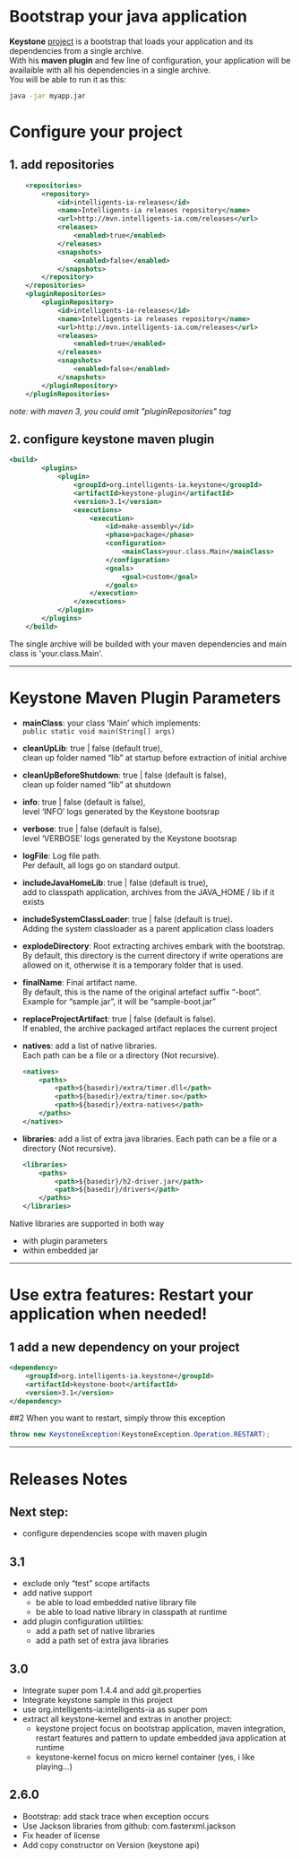 # Bootstrap your java application

**Keystone** [project](http://intelligents-ia.com/index.php/category/technique/keystone "Keystone Web site") is a bootstrap that loads your application and its dependencies from a single archive.  
With his **maven plugin** and few line of configuration, your application will be availaible with all his dependencies in a single archive.   
You will be able to run it as this: 
```bash
java -jar myapp.jar
```

# Configure your project

## 1. add repositories
```xml
    <repositories>
		<repository>
			<id>intelligents-ia-releases</id>
			<name>Intelligents-ia releases repository</name>
			<url>http://mvn.intelligents-ia.com/releases</url>
			<releases>
				<enabled>true</enabled>
			</releases>
			<snapshots>
				<enabled>false</enabled>
			</snapshots>
		</repository>
	</repositories>
	<pluginRepositories>
		<pluginRepository>
			<id>intelligents-ia-releases</id>
			<name>Intelligents-ia releases repository</name>
			<url>http://mvn.intelligents-ia.com/releases</url>
			<releases>
				<enabled>true</enabled>
			</releases>
			<snapshots>
				<enabled>false</enabled>
			</snapshots>
		</pluginRepository>
	</pluginRepositories>
```
*note: with maven 3, you could omit "pluginRepositories" tag*


## 2. configure keystone maven plugin

```xml
<build>
	    <plugins>
	        <plugin>
	            <groupId>org.intelligents-ia.keystone</groupId>
	            <artifactId>keystone-plugin</artifactId>
	            <version>3.1</version>
	            <executions>
	                <execution>
	                    <id>make-assembly</id>
	                    <phase>package</phase>
	                    <configuration>
	                        <mainClass>your.class.Main</mainClass>
	                    </configuration>
	                    <goals>
	                        <goal>custom</goal>
	                    </goals>
	                </execution>
	            </executions>
	        </plugin>
	    </plugins>
	</build>
```
The single archive will be builded with your maven dependencies and main class is 'your.class.Main'.

---


# Keystone Maven Plugin Parameters

* **mainClass**: your class ‘Main’ which implements:  
```public static void main(String[] args) ```
* **cleanUpLib**: true | false (default true),  
clean up folder named “lib” at startup before extraction of initial archive
* **cleanUpBeforeShutdown**: true | false (default is false),  
clean up folder named “lib” at shutdown
* **info**: true | false (default is false),  
level ‘INFO’ logs generated by the Keystone bootsrap
* **verbose**: true | false (default is false),  
level ‘VERBOSE’ logs generated by the Keystone bootsrap
* **logFile**: Log file path.  
Per default, all logs go on standard output.
* **includeJavaHomeLib**: true | false (default is true),  
add to classpath application, archives from the JAVA_HOME / lib if it exists
* **includeSystemClassLoader**: true | false (default is true).  
Adding the system classloader as a parent application class loaders
* **explodeDirectory**: Root extracting archives embark with the bootstrap.  
By default, this directory is the current directory if write operations are allowed on it, otherwise it is a temporary folder that is used.
* **finalName**: Final artifact name.  
By default, this is the name of the original artefact suffix “-boot”. Example for “sample.jar”, it will be “sample-boot.jar”
* **replaceProjectArtifact**: true | false (default is false).  
If enabled, the archive packaged artifact replaces the current project
* **natives**: add a list of native libraries.  
Each path can be a file or a directory (Not recursive).

    ```xml
    <natives>
    	<paths>
    		<path>${basedir}/extra/timer.dll</path>
    		<path>${basedir}/extra/timer.so</path>
    		<path>${basedir}/extra-natives</path>
    	</paths>
    </natives>
    ```
* **libraries**: add a list of extra java libraries. Each path can be a file or a directory (Not recursive).

    ```xml
    <libraries>
    	<paths>
    		<path>${basedir}/h2-driver.jar</path>
    		<path>${basedir}/drivers</path>
    	</paths>
    </libraries>
    ```

Native libraries are supported in both way
* with plugin parameters
* within embedded jar

---

# Use extra features: Restart your application when needed!

## 1 add a new dependency on your project

```xml
<dependency>
	<groupId>org.intelligents-ia.keystone</groupId>
	<artifactId>keystone-boot</artifactId>
	<version>3.1</version>
</dependency>
```

##2 When you want to restart, simply throw this exception

```java
throw new KeystoneException(KeystoneException.Operation.RESTART);
```

---


# Releases Notes

## Next step:

* configure dependencies scope with maven plugin

## 3.1

* exclude only “test” scope artifacts
* add native support
    * be able to load embedded native library file
    * be able to load native library in classpath at runtime
* add plugin configuration utilities:
    * add a path set of native libraries
    * add a path set of extra java libraries

## 3.0

* Integrate super pom 1.4.4 and add git.properties
* Integrate keystone sample in this project
* use org.intelligents-ia:intelligents-ia as super pom
* extract all keystone-kernel and extras in another project:
    * keystone project focus on bootstrap application, maven integration, restart features and pattern to update embedded java application at runtime
    * keystone-kernel focus on micro kernel container (yes, i like playing…)

## 2.6.0

* Bootstrap: add stack trace when exception occurs
* Use Jackson libraries from github: com.fasterxml.jackson
* Fix header of license
* Add copy constructor on Version (keystone api)

